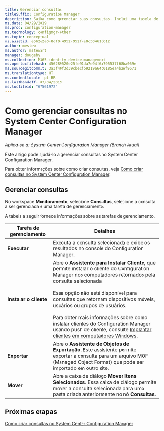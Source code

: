 ```yaml
---
title: Gerenciar consultas
titleSuffix: Configuration Manager
description: Saiba como gerenciar suas consultas. Inclui uma tabela de referência detalhada.
ms.date: 04/29/2019
ms.prod: configuration-manager
ms.technology: configmgr-other
ms.topic: conceptual
ms.assetid: e562e2a0-8df8-4952-952f-e8c38461c612
author: mestew
ms.author: mstewart
manager: dougeby
ms.collection: M365-identity-device-management
ms.openlocfilehash: 456289520e25fe94da7e94f6a795537f68ba069e
ms.sourcegitcommit: 3a3f40f3d39cbecfb9219a64c0185ea4b2ef9671
ms.translationtype: HT
ms.contentlocale: pt-BR
ms.lasthandoff: 07/04/2019
ms.locfileid: "67561972"
---
```

# <a name="how-to-manage-queries-in-system-center-configuration-manager"></a>Como gerenciar consultas no System Center Configuration Manager

*Aplica-se a: System Center Configuration Manager (Branch Atual)*

Este artigo pode ajudá-lo a gerenciar consultas no System Center Configuration Manager.  

 Para obter informações sobre como criar consultas, veja [Como criar consultas no System Center Configuration Manager](../../../core/servers/manage/create-queries.md).  

## <a name="manage-queries"></a>Gerenciar consultas
 No workspace **Monitoramento**, selecione **Consultas**, selecione a consulta a ser gerenciada e uma tarefa de gerenciamento.  

 A tabela a seguir fornece informações sobre as tarefas de gerenciamento.  

|Tarefa de gerenciamento|Detalhes| 
|---------------------|-------------|
|**Executar**|Executa a consulta selecionada e exibe os resultados no console do Configuration Manager.|
|**Instalar o cliente**|Abre o **Assistente para Instalar Cliente**, que permite instalar o cliente do Configuration Manager nos computadores retornados pela consulta selecionada.<br /><br /> Essa opção não está disponível para consultas que retornam dispositivos móveis, usuários ou grupos de usuários. <br /><br /> Para obter mais informações sobre como instalar clientes do Configuration Manager usando push de cliente, consulte [Implantar clientes em computadores Windows](/sccm/core/clients/deploy/deploy-clients-to-windows-computers).| 
|**Exportar**|Abre o **Assistente de Objetos de Exportação**. Este assistente permite exportar a consulta para um arquivo MOF (Managed Object Format) que pode ser importado em outro site.
|**Mover**|Abre a caixa de diálogo **Mover Itens Selecionados**. Essa caixa de diálogo permite mover a consulta selecionada para uma pasta criada anteriormente no nó **Consultas**.|

## <a name="next-steps"></a>Próximas etapas 
 [Como criar consultas no System Center Configuration Manager](../../../core/servers/manage/create-queries.md)
